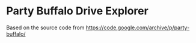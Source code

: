 # Party Buffalo Drive Explorer

Based on the source code from https://code.google.com/archive/p/party-buffalo/